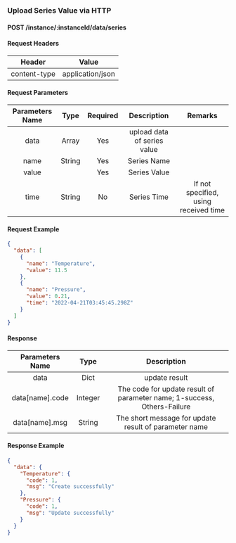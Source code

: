 ### Upload Series Value via HTTP

#### POST /instance/:instanceId/data/series

#### Request Headers

|    Header    |      Value       |
|:------------:|:----------------:|
| content-type | application/json |

#### Request Parameters

| Parameters Name |  Type  | Required |         Description         |                Remarks                |
|:---------------:|:------:|:--------:|:---------------------------:|:-------------------------------------:|
|      data       | Array  |   Yes    | upload data of series value |                                       |
|      name       | String |   Yes    |         Series Name         |                                       |
|      value      |        |   Yes    |        Series Value         |                                       |
|      time       | String |    No    |         Series Time         | If not specified, using received time |

#### Request Example

```json
{
  "data": [
    {
      "name": "Temperature",
      "value": 11.5
    },
    {
      "name": "Pressure",
      "value": 0.21,
      "time": "2022-04-21T03:45:45.298Z"
    }
  ]
}
```

#### Response

| Parameters Name  |  Type   |                               Description                                |
|:----------------:|:-------:|:------------------------------------------------------------------------:|
|       data       |  Dict   |                              update result                               |
| data[name].code  | Integer | The code for update result of parameter name; 1-success, Others-Failure  |
|  data[name].msg  | String  |          The short message for update result of parameter name           |

#### Response Example

```json
{
  "data": {
    "Temperature": {
      "code": 1,
      "msg": "Create successfully"
    },
    "Pressure": {
      "code": 1,
      "msg": "Update successfully"
    }
  }
}
```
